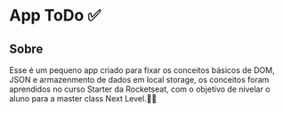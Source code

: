 # App ToDo ✅

## Sobre

Esse é um pequeno app criado para fixar os conceitos básicos de DOM, JSON e armazenmento de dados em local storage, os conceitos foram aprendidos no curso Starter da Rocketseat, com o objetivo de nivelar o aluno para a master class Next Level.🚀🚀

